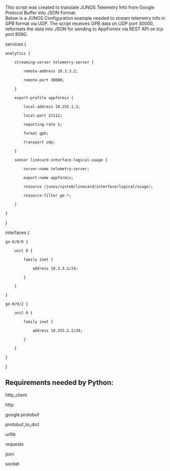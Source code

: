 This script was created to translate JUNOS Telemetry Info from Google Protocol Buffer into JSON Format.  
Below is a JUNOS Configuration example needed to stream telemetry info in GPB format via UDP.  The script receives GPB data on UDP port 30000, reformats the data into JSON for sending to AppFormix via REST API on tcp port 8090.

services {

    analytics {
    
        streaming-server telemetry-server {
        
            remote-address 10.3.3.2;
            
            remote-port 30000;
            
        }
        
        export-profile appformix {
        
            local-address 10.255.1.2;
            
            local-port 21112;
            
            reporting-rate 1;
            
            format gpb;
            
            transport udp;
            
        }
        
        sensor linecard-interface-logical-usage {
        
            server-name telemetry-server;
            
            export-name appformix;
            
            resource /junos/system/linecard/interface/logical/usage/;
            
            resource-filter ge-*;
            
        }
        
    }
    
}

interfaces {

    ge-0/0/0 {
    
        unit 0 {
        
            family inet {
            
                address 10.3.3.1/24;
                
            }
            
        }
        
    }
    
    ge-0/0/2 {
    
        unit 0 {
        
            family inet {
            
                address 10.255.1.2/24;
                
            }
            
        }
        
    }
    
}


## Requirements needed by Python:
http_client

http

google.protobuf

protobuf_to_dict

urllib

requests

json

socket

